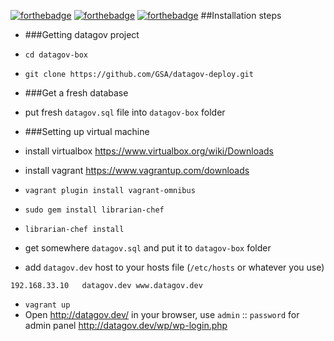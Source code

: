 [![forthebadge](http://forthebadge.com/images/badges/fuck-it-ship-it.svg)](http://forthebadge.com)
[![forthebadge](http://forthebadge.com/images/badges/gluten-free.svg)](http://forthebadge.com)
[![forthebadge](http://forthebadge.com/images/badges/powered-by-electricity.svg)](http://forthebadge.com)
##Installation steps

* ###Getting datagov project
 * `cd datagov-box`
 * `git clone https://github.com/GSA/datagov-deploy.git`

* ###Get a fresh database
 * put fresh `datagov.sql` file into `datagov-box` folder

* ###Setting up virtual machine
 * install virtualbox https://www.virtualbox.org/wiki/Downloads
 * install vagrant https://www.vagrantup.com/downloads
 * `vagrant plugin install vagrant-omnibus`

 * `sudo gem install librarian-chef`
 * `librarian-chef install`

 * get somewhere `datagov.sql` and put it to `datagov-box` folder
 * add `datagov.dev` host to your hosts file (`/etc/hosts` or whatever you use)

  ```
  192.168.33.10   datagov.dev www.datagov.dev
  ```

 * `vagrant up`
 * Open http://datagov.dev/ in your browser, use `admin` :: `password` for admin panel http://datagov.dev/wp/wp-login.php

